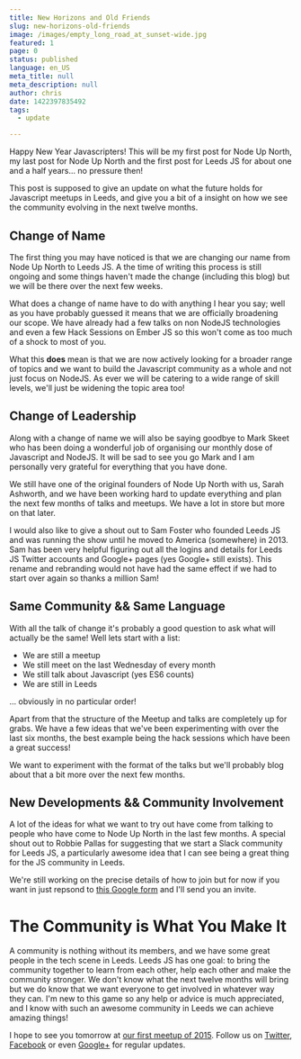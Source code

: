 ```yaml
---
title: New Horizons and Old Friends
slug: new-horizons-old-friends
image: /images/empty_long_road_at_sunset-wide.jpg
featured: 1
page: 0
status: published
language: en_US
meta_title: null
meta_description: null
author: chris
date: 1422397835492
tags:
  - update

---
```

Happy New Year Javascripters! This will be my first post for Node Up North, my last post for Node Up North and the first post for Leeds JS for about one and a half years... no pressure then!

This post is supposed to give an update on what the future holds for Javascript meetups in Leeds, and give you a bit of a insight on how we see the community evolving in the next twelve months.

## Change of Name
The first thing you may have noticed is that we are changing our name from Node Up North to Leeds JS. A the time of writing this process is still ongoing and some things haven't made the change (including this blog) but we will be there over the next few weeks.

What does a change of name have to do with anything I hear you say; well as you have probably guessed it means that we are officially broadening our scope. We have already had a few talks on non NodeJS technologies and even a few Hack Sessions on Ember JS so this won't come as too much of a shock to most of you.

What this **does** mean is that we are now actively looking for a broader range of topics and we want to build the Javascript community as a whole and not just focus on NodeJS. As ever we will be catering to a wide range of skill levels, we'll just be widening the topic area too!

## Change of Leadership
Along with a change of name we will also be saying goodbye to Mark Skeet who has been doing a wonderful job of organising our monthly dose of Javascript and NodeJS. It will be sad to see you go Mark and I am personally very grateful for everything that you have done.

We still have one of the original founders of Node Up North with us, Sarah Ashworth, and we have been working hard to update everything and plan the next few months of talks and meetups. We have a lot in store but more on that later.

I would also like to give a shout out to Sam Foster who founded Leeds JS and was running the show until he moved to America (somewhere) in 2013. Sam has been very helpful figuring out all the logins and details for Leeds JS Twitter accounts and Google+ pages (yes Google+ still exists). This rename and rebranding would not have had the same effect if we had to start over again so thanks a million Sam!

## Same Community && Same Language
With all the talk of change it's probably a good question to ask what will actually be the same! Well lets start with a list:

* We are still a meetup
* We still meet on the last Wednesday of every month
* We still talk about Javascript (yes ES6 counts)
* We are still in Leeds

... obviously in no particular order!

Apart from that the structure of the Meetup and talks are completely up for grabs. We have a few ideas that we've been experimenting with over the last six months, the best example being the hack sessions which have been a great success!

We want to experiment with the format of the talks but we'll probably blog about that a bit more over the next few months.

## New Developments && Community Involvement
A lot of the ideas for what we want to try out have come from talking to people who have come to Node Up North in the last few months. A special shout out to Robbie Pallas for suggesting that we start a Slack community for Leeds JS, a particularly awesome idea that I can see being a great thing for the JS community in Leeds.

We're still working on the precise details of how to join but for now if you want in just repsond to [this Google form](https://docs.google.com/forms/d/1azdvVJOBfxeFzrDva5j93RWyIGOf7YXYNn2NfGwnSLY/viewform?usp=send_form) and I'll send you an invite.

# The Community is What You Make It
A community is nothing without its members, and we have some great people in the tech scene in Leeds. Leeds JS has one goal: to bring the community together to learn from each other, help each other and make the community stronger. We don't know what the next twelve months will bring but we do know that we want everyone to get involved in whatever way they can. I'm new to this game so any help or advice is much appreciated, and I know with such an awesome community in Leeds we can achieve amazing things!

I hope to see you tomorrow at [our first meetup of 2015](http://www.meetup.com/LeedsJS/events/220029304/). Follow us on [Twitter](https://twitter.com/leedsjs), [Facebook](https://www.facebook.com/leedsjs) or even [Google+](https://plus.google.com/116094311790253968849/posts) for regular updates.
